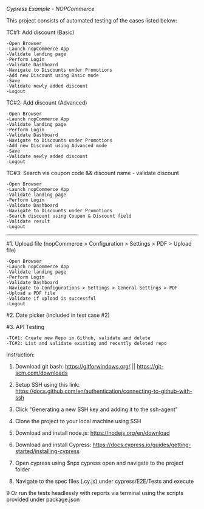 *Cypress Example - NOPCommerce*

This project consists of automated testing of the cases listed below:  

TC#1: Add discount (Basic)

	-Open Browser
	-Launch nopCommerce App
	-Validate landing page
	-Perform Login
	-Validate Dashboard
	-Navigate to Discounts under Promotions
	-Add new Discount using Basic mode
	-Save
	-Validate newly added discount
	-Logout
  
TC#2: Add discount (Advanced)

	-Open Browser
	-Launch nopCommerce App
	-Validate landing page
	-Perform Login
	-Validate Dashboard
	-Navigate to Discounts under Promotions
	-Add new Discount using Advanced mode
	-Save
	-Validate newly added discount
	-Logout
  
TC#3: Search via coupon code && discount name - validate discount

	-Open Browser
	-Launch nopCommerce App
	-Validate landing page
	-Perform Login
	-Validate Dashboard
	-Navigate to Discounts under Promotions
	-Search discount using Coupon & Discount field
	-Validate result
	-Logout
  
-------------------------
#1. Upload file (nopCommerce > Configuration > Settings > PDF > Upload file)

	-Open Browser
	-Launch nopCommerce App
	-Validate landing page
	-Perform Login
	-Validate Dashboard
	-Navigate to Configurations > Settings > General Settings > PDF
	-Upload a PDF file
	-Validate if upload is successful
	-Logout
  
#2. Date picker (included in test case #2)

#3. API Testing

    -TC#1: Create new Repo in Github, validate and delete
    -TC#2: List and validate existing and recently deleted repo


Instruction:

1. Download git bash: https://gitforwindows.org/ || https://git-scm.com/downloads

2. Setup SSH using this link: https://docs.github.com/en/authentication/connecting-to-github-with-ssh

3. Click "Generating a new SSH key and adding it to the ssh-agent"

4. Clone the project to your local machine using SSH

5. Download and install node.js: https://nodejs.org/en/download

6. Download and install Cypress: https://docs.cypress.io/guides/getting-started/installing-cypress

7. Open cypress using $npx cypress open and navigate to the project folder

8. Navigate to the spec files (.cy.js) under cypress/E2E/Tests and execute 

9 Or run the tests headlessly with reports via terminal using the scripts provided under package.json
